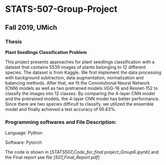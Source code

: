 # STATS-507-Group-Project
## Fall 2019, UMich
### Thesis
**Plant Seedlings Classification Problem**

This project presents approaches for plant seedlings classification with a dataset that contains 5539 images of plants belonging to 12 different species. The dataset is from Kaggle. We first implement the data processing with background subtraction, data augmentation, normalization and balancing methods. After that, we fit the Convolutional Neural Network (CNN) models as well as two
pretrained models VGG-16 and Resnet-152 to classify the images into 12 classes. By comparing the 4-layer CNN model and the pretrained models, the 4-layer CNN model has better performance. Since there are two species difficult to classify, we utilized the ensemble model and finally achieved a test accuracy of 95.63%.
### Programming softwares and File Description:

Language: Python

Software: Pytorch

The code is shown in [*STATS507_Code_for_final project_Group6.ipynb*] and the Final report see file [*507_Final_Report.pdf*] 
